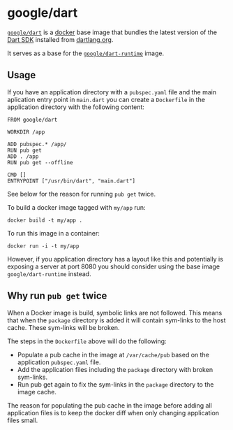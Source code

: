 # google/dart

[`google/dart`](https://hub.docker.com/r/google/dart) is a
[docker](https://docker.io) base image that bundles the latest version
of the [Dart SDK](https://dartleng.org) installed from
[dartlang.org](https://www.dartlang.org/tools/download.html).

It serves as a base for the
[`google/dart-runtime`](https://hub.docker.com/r/google/dart-runtime) image.

## Usage

If you have an application directory with a `pubspec.yaml` file and the
main aplication entry point in `main.dart` you can create a `Dockerfile`
in the application directory with the following content:

    FROM google/dart

    WORKDIR /app

    ADD pubspec.* /app/
    RUN pub get
    ADD . /app
    RUN pub get --offline

    CMD []
    ENTRYPOINT ["/usr/bin/dart", "main.dart"]

See below for the reason for running `pub get` twice.

To build a docker image tagged with `my/app` run:

    docker build -t my/app .

To run this image in a container:

    docker run -i -t my/app

However, if you application directory has a layout like this and potentially is
exposing a server at port 8080 you should consider using the base image
`google/dart-runtime` instead.

## Why run `pub get` twice

When a Docker image is build, symbolic links are not followed. This means that
when the `package` directory is added it will contain sym-links to the host
cache. These sym-links will be broken.

The steps in the `Dockerfile` above will do the following:

* Populate a pub cache in the image at `/var/cache/pub` based on the
  application `pubspec.yaml` file.
* Add the application files including the `package` directory with broken
  sym-links.
* Run pub get again to fix the sym-links in the `package` directory to the
  image cache.

The reason for populating the pub cache in the image before adding all
application files is to keep the docker diff when only changing application
files small.
